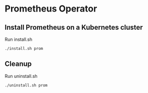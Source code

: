 # Prometheus Operator

## Install Prometheus on a Kubernetes cluster
Run install.sh <namespace>

```
./install.sh prom
```
## Cleanup

Run uninstall.sh <namespace>

```
./uninstall.sh prom
```

